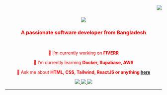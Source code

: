 <style type="text/css" rel="stylesheet">
body { color: red; }
</style>

<img align="right" src="https://visitor-badge.laobi.icu/badge?page_id=Siam-555.Siam-555" />

<h1 align="center">
  <img src="https://readme-typing-svg.herokuapp.com/?font=Righteous&size=35&center=true&vCenter=true&width=500&height=70&duration=4000&lines=Hi+There!+👋;+I'm+Shahriar+Hasan+Siam!;A+Full-Stack+Web+Developer;From+Bangladesh;" />
</h1>

<h3 align="center">A passionate software developer from Bangladesh</h3>

<br/>

<div align="center">
 
 🔭 I’m currently working on **FIVERR**
 
 🌱 I’m currently learning **Docker, Supabase, AWS**

💬 Ask me about **HTML, CSS, Tailwind, ReactJS or anything [here](https://github.com/Siam-555/Siam-555/issues)**

 </div>
 
<div align="center"> 
  <a href="mailto:pedro.sales.muniz@gmail.com">
    <img src="https://img.shields.io/badge/Gmail-333333?style=for-the-badge&logo=gmail&logoColor=red" />
  </a>
  <a href="https://linkedin.com/in/pedro-sales-muniz" target="_blank">
    <img src="https://img.shields.io/badge/LinkedIn-0077B5?style=for-the-badge&logo=linkedin&logoColor=white" target="_blank" />
  </a>
  <a href="https://salesp07.github.io" target="_blank">
     <img src="https://img.shields.io/badge/Portfolio-FF5722?style=for-the-badge&logo=todoist&logoColor=white" target="_blank" /> <!-- sqlite, safari, google-chrome are other good icon options -->
  </a>
</div>

 <hr/>